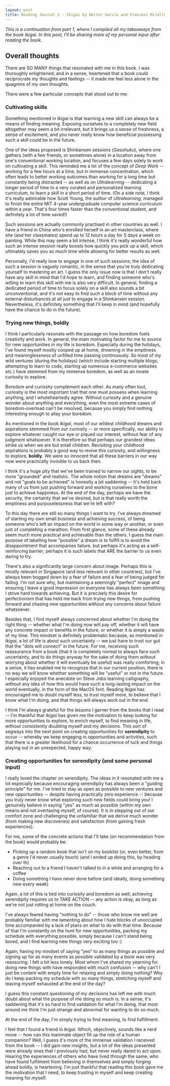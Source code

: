 ```yaml
---
layout: post
title: Reading Journal 2 - Ikigai by Hector Garcia and Francesc Miralles (part 2)
---
```


*This is a continuation from part 1, where I compiled all my takeaways from the book Ikigai. In this post, I'll be sharing more of my personal input after reading the book.*

## Overall thoughts
There are SO MANY things that resonated with me in this book. I was thoroughly enlightened, and in a sense, heartened that a book could reciprocrate my thoughts and feelings -- it made me feel less alone in the quagmire of my own thoughts.

There were a few particular concepts that stood out to me:

### Cultivating skills

Something mentioned in *Ikigai* is that learning a new skill can always be a means of finding meaning. Exposing ourselves to a completely new field altogether may seem a bit irrelevant, but it brings us a sense of freshness, a sense of excitement, and you never really know how beneficial possessing such a skill could be in the future.

One of the ideas proposed is Shinkansen sessions (*Gasshuku*), where one gathers (with a few friends, or sometimes alone) in a location away from one's conventional working location, and focuses a few days solely to work on cultivating a skill. This reminded me a lot of the concept of *Deep Work* -- working for a few hours at a time, but in immense concentration, which often leads to better working outcomes than working for a long time but constantly being distracted -- as well as on *Ultralearning* -- dedicating a longer period of time to a very curated and personalized learning curriculum, to learn a skill in a short period of time. (On a side note, I think it's really admirable how Scott Young, the author of *Ultralearning*, managed to finish the entire MIT 4-year undergraduate computer science curriculum within a year. That's four times faster than the conventional student, and definitely a lot of time saved!)

Such sessions are actually commonly practised in other countries as well. I have a friend in China who's enrolled herself in an art masterclass, where she (and her classmates) spend up to 12 hours a day for 5 days a week on painting. While this may seem a bit intense, I think it's really wonderful how such an intense session really boosts how quickly you pick up a skill, which ultimately saves you so much time while allowing for better results as well.

Personally, I'd really love to engage in one of such sessions; the idea of such a session is vaguely romantic, in the sense that you're truly dedicating yourself to mastering an art. I guess the only issue now is that I don't really have any skill in mind that I'd hope to learn, and finding someone who's willing to learn this skill with me is also very difficult. In general, finding a dedicated period of time to focus solely on a skill also sounds a bit unconventional, and it's not easy to find such a block of time without any external disturbances at all just to engage in a Shinkansen session. Nevertheless, it's definitely something that I'll keep in mind (and hopefully have the chance to do in the future).

### Trying new things, boldly

I think I particularly resonate with the passage on how boredom fuels creativity and work. In general, the main motivating factor for me to source for new opportunities in my life is boredom. Especially during the holidays, I've found myself mostly cooped up at home, drowning in the emptiness and meaninglessness of unfilled time passing continuously. So most of my wild ventures (during the holidays) (which include starting multiple blogs, attempting to learn to code, starting up numerous e-commerce websites etc.) have stemmed from my immense boredom, as well as an innate curiosity to explore.

Boredom and curiosity complement each other. As many often tout, curiosity is the most important trait that one must possess when learning anything, and I wholeheartedly agree. Without curiosity and a genuine wonder about anything and everything, even the most extreme cases of boredom-overload can't be resolved, because you simply find nothing interesting enough to allay your boredom.

As mentioned in the book *Ikigai*, most of our wildest childhood dreams and aspirations stemmed from our curiosity -- or more specifically, our ability to explore whatever caught our eye or piqued our interest, without fear of any judgment whatsoever. It is therefore so that perhaps our grandest ideas strike us when we are but small children. Revisiting your childhood aspirations is probably a good way to revive this curiosity, and willingness to explore, **boldly**. We were so innocent that all these barriers in our way now were practically invisible to us back then. 

I think it's a huge pity that we've been trained to narrow our sights, to be more "grounded" and realistic. The whole notion that dreams are "dreams" and not "goals to be achieved" is honestly a bit saddening -- it's held back many of us from just pushing forward and working ourselves to the bone just to achieve happiness. At the end of the day, perhaps we have the security, the certainty that we've desired, but is that really worth the emptiness and purposelessness that we're left with?

To this day there are still so many things I want to try. I've always dreamed of starting my own small business and achieving success, of being someone who's left an impact on the world in some way or another, or even just of completing a marathon. From first glance, some of these already seem much more practical and achievable than the others. I guess the main purpose of labelling how "possible" a dream is to fulfill is to avoid the disappointment that accompanies failure, but perhaps it's acting as a self-reinforcing barrier; perhaps it is such labels that ARE the barrier to us even daring to try.

There's also a significantly large concern about image. Perhaps this is mostly relevant in Singapore (and less relevant in other countries), but I've always been bogged down by a fear of failure and a fear of being judged for failing. I'm not sure why, but maintaining a seemingly "perfect" image and ensuring I leave a good impression on everyone has always been something I strive hard towards achieving. But it is precisely this desire for perfectionism that has held me back from trying new things, from pushing forward and chasing new opportunities without any concerns about failure whatsoever. 

Besides that, I find myself always concerned about whether I'm doing the right thing -- whether what I'm doing now will pay off, whether it will have any concrete impact or benefits in the future, or whether it is simply a waste of my time. This mindset is definitely problematic because, as mentioned in *Ikigai*, a lot of life is about such uncertainty -- we just have to trust our gut that the "dots will connect" in the future. For me, receiving such reassurance from a book (that it is completely normal to always face such uncertainty, and to do things anyway for the sake of doing them without worrying about whether it will eventually be useful) was really comforting; in a sense, it has enabled me to recognize that in our current position, there is no way we will know whether something will be "useful" or not in the future. I especially enjoyed the anecdote on Steve Jobs learning calligraphy, without any idea of how this would have such a long-lasting impact on the world eventually, in the form of the MacOS font. Reading *Ikigai* has encouraged me to doubt myself less, to trust myself more, to believe that I know what I'm doing, and that things will always work out in the end. 

I think I'm always grateful for the lessons I garner from the books that I read -- I'm thankful that *Ikigai* has given me the motivation to keep looking for more opportunities to explore, to enrich myself, to find meaning in life, without consistently doubting myself and my decisions. This sort of segways into the next point on creating opportunities for **serendipity** to occur -- whereby we keep engaging in opportunities and activities, such that there is a greater likelihood for a chance occurrence of luck and things playing out in an unexpected, happy way. 

### Creating opportunities for serendipity (and some personal input)

I really loved the chapter on serendipity. The ideas in it resonated with me a lot especially because encouraging serendipity has always been a "guiding principle" for me. I've tried to stay as open as possible to new ventures and new opportunities -- despite having practically zero experience -- because you truly never know what exploring such new fields could bring you! I genuinely believe in saying "yes" as much as possible (within my own means and not overtaxing myself, of course). It is in stepping out of our comfort zone and challenging the unfamiliar that we derive much wonder (from making new discoveries) and satisfaction (from gaining fresh experiences).

For me, some of the concrete actions that I'll take (on recommendation from the book) would probably be:
* Picking up a random book that isn't on my booklist (or, even better, from a genre I'd never usually touch) (and I ended up doing this, by heading over th)
* Reaching out to a friend I haven't talked to in a while and arranging for a coffee
* Doing something I have never done before (and ideally, doing something new every week)

Again, a lot of this is tied into curiosity and boredom as well; achieving serendipity requires us to TAKE ACTION -- any action is okay, as long as we're not just rotting at home on the couch. 

I've always feared having "nothing to do" -- those who know me well are probably familiar with me lamenting about how I hate blocks of unoccupied time accompanied by a lack of plans on what to do with that time. Because of that I'm constantly on the hunt for new opportunities, packing my schedule with everything possible, simply because I can't stand being bored, and I find learning new things very exciting too :)

Again, having my mindset of saying "yes" to as many things as possible and signing up for as many events as possible validated by a book was very reassuring. I felt a bit less lonely. Most whom I've shared my yearning for doing new things with have responded with much confusion -- why can't I just be content with empty time for relaxing and simply doing nothing? Why do I keep packing my schedule with so many things, stretching myself and leaving myself exhausted at the end of the day? 

I guess this constant questioning of my decisions has left me with much doubt about what the purpose of me doing so much is. In a sense, it's saddening that it's so hard to find validation for what I'm doing, that most around me think I'm just strange and abnormal for wanting to do so much.

At the end of the day, I'm simply trying to find meaning, to find fulfillment. 

I feel that I found a friend in *Ikigai*. Which, objectively, sounds like a nerd move -- how can this inanimate object fill up the role of a human companion? Well, I guess it's more of the immense validation I received from the book -- 
I did gain new insights, but a lot of the ideas presented were already ones that I previously had, but never really dared to act upon. Hearing the experiences of others who have lived through the same, who have found fulfilment from believing in themselves and simply forging ahead boldly, is heartening. I'm just thankful that reading this book gave me the motivation that I need, to keep trusting in myself and keep creating meaning for myself. 
